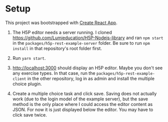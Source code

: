 # Setup

This project was bootstrapped with [Create React App](https://github.com/facebook/create-react-app).

1. The H5P editor needs a server running.  I cloned https://github.com/Lumieducation/H5P-Nodejs-library and ran `npm start` in the `packages/h5p-rest-example-server` folder.  Be sure to run `npm install` in that repository's root folder first.

2. Run `yarn start`.

3. [http://localhost:3000](http://localhost:3000) should display an H5P editor.  Maybe you don't see any exercise types.  In that case, run the `packages/h5p-rest-example-client` in the other repository, log in as admin and install the multiple choice plugin.

4. Create a multiple choice task and click save.  Saving does not actually work (due to the login model of the example server), but the save method is the only place where I could access the editor content as JSON.  For now it is just displayed below the editor.  You may have to click save twice.
